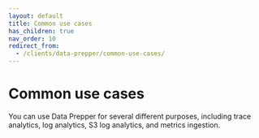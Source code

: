 ```yaml
---
layout: default
title: Common use cases
has_children: true
nav_order: 10
redirect_from: 
  - /clients/data-prepper/common-use-cases/
---
```


# Common use cases

You can use Data Prepper for several different purposes, including trace analytics, log analytics, S3 log analytics, and metrics ingestion.